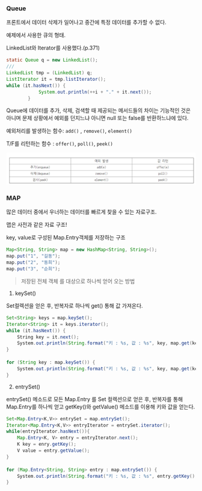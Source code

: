 ### Queue

프론트에서 데이터 삭제가 일어나고 중간에 특정 데이터를 추가할 수 없다.

예제에서 사용한 큐의 형태.

LinkedList와 Iterator를 사용했다.(p.371)

```java
static Queue q = new LinkedList();
///
LinkedList tmp = (LinkedList) q;
ListIterator it = tmp.listIterator();
while (it.hasNext()) {
			System.out.println(++i + "." + it.next());
		}
```



Queue에 데이터를 추가, 삭제, 검색할 때 제공되는 메서드들의 차이는 기능적인 것은 아니며 문제 상황에서 예외를 던지느냐 아니면 null 또는 false를 반환하느냐에 있다.

예외처리를 발생하는 함수: `add()` , `remove()`,  `element()`

T/F를 리턴하는 함수 : `offer()`, `poll()`, `peek()`

![image-20210205093225614](md-images/image-20210205093225614.png)







### MAP

많은 데이터 중에서 우너하는 데이터를 빠르게 찾을 수 있는 자료구조.

맵은 사전과 같은 자료 구조!

key, value로 구성된 Map.Entry객체를 저장하는 구조

```java
Map<String, String> map = new HashMap<String, String>();
map.put("1", "길동");
map.put("2", "동희");
map.put("3", "순희");
```



> 저장된 전체 객체 를 대상으로 하나씩 얻어 오는 방법

1) keySet()

Set컬렉션을 얻은 후, 반복자로 하나씩 get() 통해 값 가져온다.

```java
Set<String> keys = map.keySet();
Iterator<String> it = keys.iterator();
while (it.hasNext()) {
    String key = it.next();
    System.out.println(String.format("키 : %s, 값 : %s", key, map.get(key)));
}

for (String key : map.keySet()) {
    System.out.println(String.format("키 : %s, 값 : %s", key, map.get(key)));
}
```



2) entrySet()

entrySet()  메소드로 모든 Map.Entry 를 Set 컬렉션으로 얻은 후, 반복자를 통해 Map.Entry를 하나씩 얻고 getKey()와 getValue() 메소드를 이용해 키와 값을 얻는다. 

```java
Set<Map.Entry<K,V>> entrySet = map.entrySet();
Iterator<Map.Entry<K,V>> entryIterator = entrySet.iterator();
while(entryIterator.hasNext()){
    Map.Entry<K, V> entry = entryIterator.next();
    K key = enry.getKey();
    V value = entry.getValue();
}

for (Map.Entry<String, String> entry : map.entrySet()) {
    System.out.println(String.format("키 : %s, 값 : %s", entry.getKey(), entry.getValue()));
}
```

